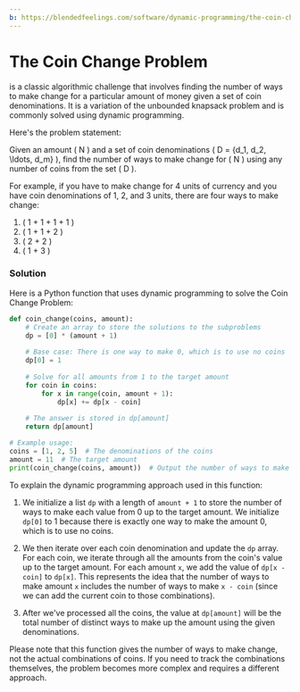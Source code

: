 ```yaml
---
b: https://blendedfeelings.com/software/dynamic-programming/the-coin-change-problem.md
---
```


# The Coin Change Problem 
is a classic algorithmic challenge that involves finding the number of ways to make change for a particular amount of money given a set of coin denominations. It is a variation of the unbounded knapsack problem and is commonly solved using dynamic programming.

Here's the problem statement:

Given an amount \( N \) and a set of coin denominations \( D = \{d_1, d_2, \ldots, d_m\} \), find the number of ways to make change for \( N \) using any number of coins from the set \( D \).

For example, if you have to make change for 4 units of currency and you have coin denominations of 1, 2, and 3 units, there are four ways to make change:

1. \( 1 + 1 + 1 + 1 \)
2. \( 1 + 1 + 2 \)
3. \( 2 + 2 \)
4. \( 1 + 3 \)


### Solution
Here is a Python function that uses dynamic programming to solve the Coin Change Problem:

```python
def coin_change(coins, amount):
    # Create an array to store the solutions to the subproblems
    dp = [0] * (amount + 1)
    
    # Base case: There is one way to make 0, which is to use no coins
    dp[0] = 1
    
    # Solve for all amounts from 1 to the target amount
    for coin in coins:
        for x in range(coin, amount + 1):
            dp[x] += dp[x - coin]
    
    # The answer is stored in dp[amount]
    return dp[amount]

# Example usage:
coins = [1, 2, 5]  # The denominations of the coins
amount = 11  # The target amount
print(coin_change(coins, amount))  # Output the number of ways to make the amount
```

To explain the dynamic programming approach used in this function:

1. We initialize a list `dp` with a length of `amount + 1` to store the number of ways to make each value from 0 up to the target amount. We initialize `dp[0]` to 1 because there is exactly one way to make the amount 0, which is to use no coins.

2. We then iterate over each coin denomination and update the `dp` array. For each coin, we iterate through all the amounts from the coin's value up to the target amount. For each amount `x`, we add the value of `dp[x - coin]` to `dp[x]`. This represents the idea that the number of ways to make amount `x` includes the number of ways to make `x - coin` (since we can add the current coin to those combinations).

3. After we've processed all the coins, the value at `dp[amount]` will be the total number of distinct ways to make up the amount using the given denominations.

Please note that this function gives the number of ways to make change, not the actual combinations of coins. If you need to track the combinations themselves, the problem becomes more complex and requires a different approach.